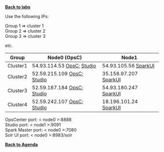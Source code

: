 **[Back to labs](./..)**


Use the following IPs:  

Group 1 => cluster 1  
Group 2 => cluster 2  
Group 3 => cluster 3

etc.


|  Group    |  Node0 (OpsC)  |  Node1         |  
|-----------|----------------|----------------|
| Cluster1  | 54.93.114.53  [OpsC](http://54.93.114.53:8888); [Studio](http://54.93.114.53:9091) | 54.93.105.56 [SparkUI](http://54.93.105.56:7080)|
| Cluster2  | 52.59.215.109  [OpsC](http://52.59.215.109:8888); [Studio](http://52.59.215.109:9091) |  35.158.97.207 [SparkUI](http://35.158.97.207:7080)|
| Cluster3  | 52.59.187.184   [OpsC](http://52.59.187.184:8888); [Studio](http://52.59.187.184:9091)  | 54.93.180.247  [SparkUI](http://54.93.180.247:7080) |
| Cluster4  | 52.59.242.107  [OpsC](http://52.59.242.107:8888); [Studio](http://52.59.242.107:9091)  | 18.196.101.24 [SparkUI](http://18.196.101.24:7080) |





OpsCenter port: < node0 >:8888    
Studio port: < node1 >:9091   
Spark Master port: < node0 >:7080   
Solr UI port: < node0 >:8983/solr   



**[Back to Agenda](./..)**
